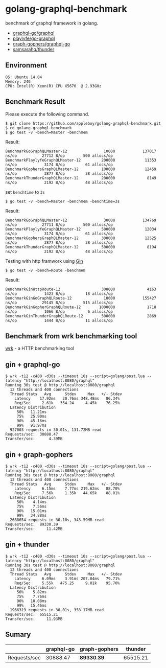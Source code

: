 # golang-graphql-benchmark

benchmark of graphql framework in golang.

* [graphql-go/graphql](https://github.com/graphql-go/graphql)
* [playlyfe/go-graphql](https://github.com/playlyfe/go-graphql)
* [graph-gophers/graphql-go](https://github.com/graph-gophers/graphql-go)
* [samsarahq/thunder](https://github.com/samsarahq/thunder)

## Environment

```
OS: Ubuntu 14.04
Memory: 24G
CPU: Intel(R) Xeon(R) CPU X5670  @ 2.93GHz
```

## Benchmark Result

Please execute the following command.

```
$ git clone https://github.com/appleboy/golang-graphql-benchmark.git
$ cd golang-graphql-benchmark
$ go test -v -bench=Master -benchmem
```

Result:

```
BenchmarkGoGraphQLMaster-12                10000            137017 ns/op           27712 B/op        500 allocs/op
BenchmarkPlaylyfeGraphQLMaster-12         200000             11353 ns/op            3174 B/op         61 allocs/op
BenchmarkGophersGraphQLMaster-12          100000             12459 ns/op            3877 B/op         38 allocs/op
BenchmarkThunderGraphQLMaster-12          200000              8149 ns/op            2192 B/op         48 allocs/op
```

set `benchtime` to `3s`

```
$ go test -v -bench=Master -benchmem -benchtime=3s
```

Result: 

```
BenchmarkGoGraphQLMaster-12                30000            134769 ns/op           27711 B/op        500 allocs/op
BenchmarkPlaylyfeGraphQLMaster-12         500000             12034 ns/op            3174 B/op         61 allocs/op
BenchmarkGophersGraphQLMaster-12          300000             12525 ns/op            3877 B/op         38 allocs/op
BenchmarkThunderGraphQLMaster-12          500000              8194 ns/op            2192 B/op         48 allocs/op
```

Testing with http framwork using [Gin](https://github.com/gin-gonic/gin)

```
$ go test -v -bench=Route -benchmem
```

Result:

```
BenchmarkGinHttpRoute-12                  300000              4163 ns/op            1423 B/op         18 allocs/op
BenchmarkGinGoGraphQLRoute-12              10000            155427 ns/op           29145 B/op        515 allocs/op
BenchmarkGinGopherGraphQLRoute-12        1000000              1718 ns/op            1066 B/op          6 allocs/op
BenchmarkGinThunderGraphQLRoute-12        500000              2869 ns/op            1444 B/op         11 allocs/op
```

## Benchmark from wrk benchmarking tool

[wrk](https://github.com/wg/wrk) - a HTTP benchmarking tool

### 

## gin + graphql-go

```
$ wrk -t12 -c400 -d30s --timeout 10s --script=golang/post.lua --latency "http://localhost:8080/graphql"
Running 30s test @ http://localhost:8080/graphql
  12 threads and 400 connections
  Thread Stats   Avg      Stdev     Max   +/- Stdev
    Latency    17.92ms   20.76ms 348.48ms   86.34%
    Req/Sec     2.61k   354.24     4.45k    76.25%
  Latency Distribution
     50%   11.21ms
     75%   25.90ms
     90%   45.16ms
     99%   91.97ms
  927003 requests in 30.01s, 131.72MB read
Requests/sec:  30888.47
Transfer/sec:      4.39MB
```

## gin + graph-gophers

```
$ wrk -t12 -c400 -d30s --timeout 10s --script=golang/post.lua --latency "http://localhost:8080/graphql"
Running 30s test @ http://localhost:8080/graphql
  12 threads and 400 connections
  Thread Stats   Avg      Stdev     Max   +/- Stdev
    Latency     6.15ms    7.77ms 219.62ms   88.70%
    Req/Sec     7.56k     1.35k   44.65k    88.01%
  Latency Distribution
     50%    4.14ms
     75%    7.56ms
     90%   15.01ms
     99%   34.88ms
  2688654 requests in 30.10s, 343.59MB read
Requests/sec:  89330.39
Transfer/sec:     11.42MB
```

## gin + thunder

```
$ wrk -t12 -c400 -d30s --timeout 10s --script=golang/post.lua --latency "http://localhost:8080/graphql"
Running 30s test @ http://localhost:8080/graphql
  12 threads and 400 connections
  Thread Stats   Avg      Stdev     Max   +/- Stdev
    Latency     6.09ms    3.91ms 207.04ms   79.71%
    Req/Sec     5.55k   475.25     9.01k    95.70%
  Latency Distribution
     50%    5.82ms
     75%    7.76ms
     90%   10.08ms
     99%   15.46ms
  1966319 requests in 30.01s, 358.17MB read
Requests/sec:  65515.21
Transfer/sec:     11.93MB
```

## Sumary

||graphql-go|graph-gophers|thunder|
|-|----------|-------------|-------|
|Requests/sec|30888.47|**89330.39**|65515.21|
